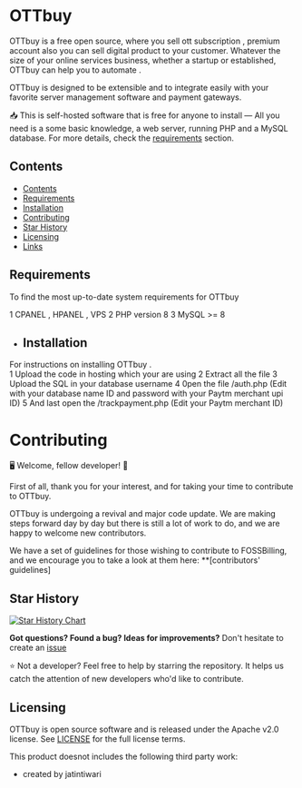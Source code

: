 # OTTbuy 
OTTbuy is a free open source, where you sell ott subscription , premium account also you can sell digital product to your customer. Whatever the size of your online services business, whether a startup or established, OTTbuy can help you to automate .

OTTbuy is designed to be extensible and to integrate easily with your favorite server management software and payment gateways.

📥 This is self-hosted software that is free for anyone to install — All you need is a some basic knowledge, a web server, running PHP and a MySQL database. For more details, check the [requirements](#requirements) section.

## Contents

- [Contents](#contents)
- [Requirements](#requirements)
- [Installation](#installation)
- [Contributing](#contributing)
- [Star History](#star-history)
- [Licensing](#licensing)
- [Links](#links)


## Requirements

To find the most up-to-date system requirements for OTTbuy

1 CPANEL , HPANEL , VPS 
2 PHP version 8
3 MySQL >= 8


- ## Installation

For instructions on installing OTTbuy .  
1 Upload the code in hosting which your are using
2 Extract all the file
3 Upload the SQL in your database username
4 0pen the file /auth.php (Edit with your database name ID and password with your Paytm merchant upi ID)
5 And last open the /trackpayment.php (Edit your Paytm merchant ID)
# Contributing

🖥️ Welcome, fellow developer! 🙂

First of all, thank you for your interest, and for taking your time to contribute to OTTbuy.

OTTbuy is undergoing a revival and major code update. We are making steps forward day by day but there is still a lot of work to do, and we are happy to welcome new contributors. 

We have a set of guidelines for those wishing to contribute to FOSSBilling, and we encourage you to take a look at them here: **[contributors' guidelines]

## Star History

[![Star History Chart](https://api.star-history.com/svg?repos=jatintiwari0/OTTbuy&type=Date)](https://star-history.com/#jatintiwari0/OTTbuy&Date)

**Got questions? Found a bug? Ideas for improvements?**
Don't hesitate to create an [issue](https://github.com/jatintiwari0/OTTbuy/issues)

⭐ Not a developer? Feel free to help by starring the repository. It helps us catch the attention of new developers who'd like to contribute.

## Licensing

OTTbuy is open source software and is released under the Apache v2.0 license. See [LICENSE](https://github.com/jatintiwari0/OTTbuy/blob/main/LICENSE) for the full license terms.

This product doesnot includes the following third party work:

- created by jatintiwari
